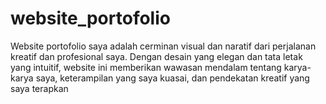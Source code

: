 # website_portofolio
Website portofolio saya adalah cerminan visual dan naratif dari perjalanan kreatif dan profesional saya. Dengan desain yang elegan dan tata letak yang intuitif, website ini memberikan wawasan mendalam tentang karya-karya saya, keterampilan yang saya kuasai, dan pendekatan kreatif yang saya terapkan

